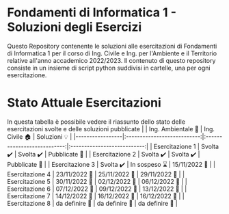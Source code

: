 # Fondamenti di Informatica 1 - Soluzioni degli Esercizi
Questo Repository contenente le soluzioni alle esercitazioni di Fondamenti di Informatica 1 per il corso di Ing. Civile e Ing. per l'Ambiente e il Territorio relative all'anno accademico 2022/2023.
Il contenuto di questo repository consiste in un insieme di script python suddivisi in cartelle, una per ogni esercitazione.

# Stato Attuale Esercitazioni
In questa tabella è possibile vedere il riassunto dello stato delle esercitazioni svolte e delle soluzioni pubblicate
|                 |  Ing. Ambientale :seedling: |     Ing. Civile :house:     |      Soluzioni :bulb:       |
|-----------------|:---------------------------:|:---------------------------:|:---------------------------:|
| Esercitazione 1 |  Svolta :heavy_check_mark:  |  Svolta :heavy_check_mark:  |    Pubblicate :paperclip:   |
| Esercitazione 2 |  Svolta :heavy_check_mark:  |  Svolta :heavy_check_mark:  |    Pubblicate :paperclip:   |
| Esercitazione 3 |  Svolta :heavy_check_mark: |  In sospeso :hourglass: |  15/11/2022 :date: |
| Esercitazione 4 |  23/11/2022 :date: |  25/11/2022 :date: |  29/11/2022 :date: |
| Esercitazione 5 |  30/11/2022 :date: |  02/12/2022 :date: |  06/12/2022 :date: |
| Esercitazione 6 |  07/12/2022 :date: |  09/12/2022 :date: |  13/12/2022 :date: |
| Esercitazione 7 |  14/12/2022 :date: |  16/12/2022 :date: |  16/12/2022 :date: |
| Esercitazione 8 |  da definire :date: |  da definire :date: |  da definire :date: |
